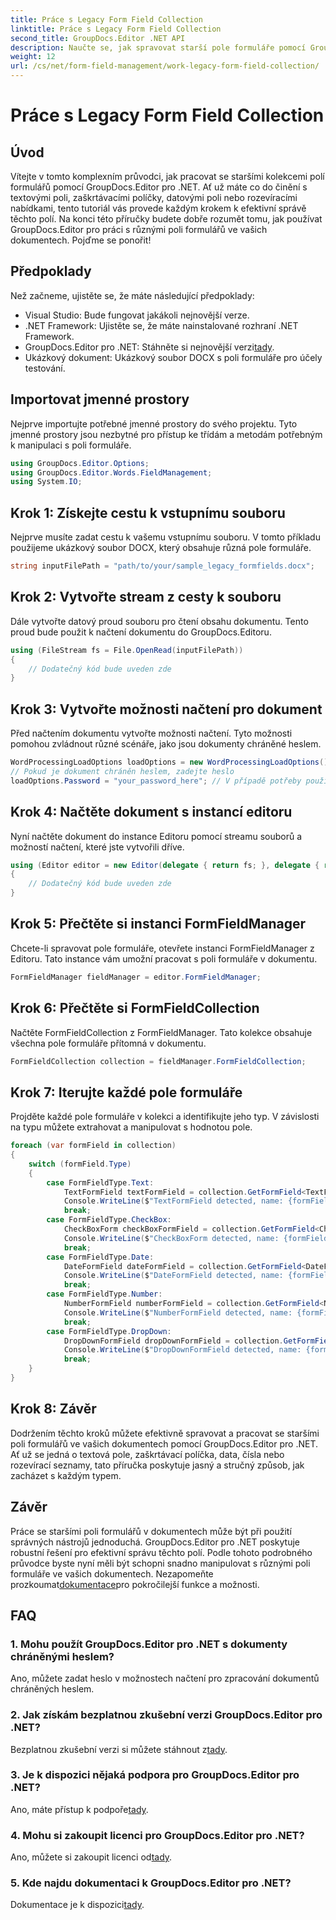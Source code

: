 ```yaml
---
title: Práce s Legacy Form Field Collection
linktitle: Práce s Legacy Form Field Collection
second_title: GroupDocs.Editor .NET API
description: Naučte se, jak spravovat starší pole formuláře pomocí GroupDocs.Editor pro .NET s naším podrobným průvodcem. Ideální pro práci s textovými poli, zaškrtávacími políčky, daty a dalšími.
weight: 12
url: /cs/net/form-field-management/work-legacy-form-field-collection/
---
```


# Práce s Legacy Form Field Collection

## Úvod
Vítejte v tomto komplexním průvodci, jak pracovat se staršími kolekcemi polí formulářů pomocí GroupDocs.Editor pro .NET. Ať už máte co do činění s textovými poli, zaškrtávacími políčky, datovými poli nebo rozevíracími nabídkami, tento tutoriál vás provede každým krokem k efektivní správě těchto polí. Na konci této příručky budete dobře rozumět tomu, jak používat GroupDocs.Editor pro práci s různými poli formulářů ve vašich dokumentech. Pojďme se ponořit!
## Předpoklady
Než začneme, ujistěte se, že máte následující předpoklady:
- Visual Studio: Bude fungovat jakákoli nejnovější verze.
- .NET Framework: Ujistěte se, že máte nainstalované rozhraní .NET Framework.
-  GroupDocs.Editor pro .NET: Stáhněte si nejnovější verzi[tady](https://releases.groupdocs.com/editor/net/).
- Ukázkový dokument: Ukázkový soubor DOCX s poli formuláře pro účely testování.
## Importovat jmenné prostory
Nejprve importujte potřebné jmenné prostory do svého projektu. Tyto jmenné prostory jsou nezbytné pro přístup ke třídám a metodám potřebným k manipulaci s poli formuláře.
```csharp
using GroupDocs.Editor.Options;
using GroupDocs.Editor.Words.FieldManagement;
using System.IO;
```
## Krok 1: Získejte cestu k vstupnímu souboru
Nejprve musíte zadat cestu k vašemu vstupnímu souboru. V tomto příkladu použijeme ukázkový soubor DOCX, který obsahuje různá pole formuláře.
```csharp
string inputFilePath = "path/to/your/sample_legacy_formfields.docx";
```
## Krok 2: Vytvořte stream z cesty k souboru
Dále vytvořte datový proud souboru pro čtení obsahu dokumentu. Tento proud bude použit k načtení dokumentu do GroupDocs.Editoru.
```csharp
using (FileStream fs = File.OpenRead(inputFilePath))
{
    // Dodatečný kód bude uveden zde
}
```
## Krok 3: Vytvořte možnosti načtení pro dokument
Před načtením dokumentu vytvořte možnosti načtení. Tyto možnosti pomohou zvládnout různé scénáře, jako jsou dokumenty chráněné heslem.
```csharp
WordProcessingLoadOptions loadOptions = new WordProcessingLoadOptions();
// Pokud je dokument chráněn heslem, zadejte heslo
loadOptions.Password = "your_password_here"; // V případě potřeby použijte skutečné heslo
```
## Krok 4: Načtěte dokument s instancí editoru
Nyní načtěte dokument do instance Editoru pomocí streamu souborů a možností načtení, které jste vytvořili dříve.
```csharp
using (Editor editor = new Editor(delegate { return fs; }, delegate { return loadOptions; }))
{
    // Dodatečný kód bude uveden zde
}
```
## Krok 5: Přečtěte si instanci FormFieldManager
Chcete-li spravovat pole formuláře, otevřete instanci FormFieldManager z Editoru. Tato instance vám umožní pracovat s poli formuláře v dokumentu.
```csharp
FormFieldManager fieldManager = editor.FormFieldManager;
```
## Krok 6: Přečtěte si FormFieldCollection
Načtěte FormFieldCollection z FormFieldManager. Tato kolekce obsahuje všechna pole formuláře přítomná v dokumentu.
```csharp
FormFieldCollection collection = fieldManager.FormFieldCollection;
```
## Krok 7: Iterujte každé pole formuláře
Projděte každé pole formuláře v kolekci a identifikujte jeho typ. V závislosti na typu můžete extrahovat a manipulovat s hodnotou pole.
```csharp
foreach (var formField in collection)
{
    switch (formField.Type)
    {
        case FormFieldType.Text:
            TextFormField textFormField = collection.GetFormField<TextFormField>(formField.Name);
            Console.WriteLine($"TextFormField detected, name: {formField.Name}, value: {textFormField.Value}");
            break;
        case FormFieldType.CheckBox:
            CheckBoxForm checkBoxFormField = collection.GetFormField<CheckBoxForm>(formField.Name);
            Console.WriteLine($"CheckBoxForm detected, name: {formField.Name}, value: {checkBoxFormField.Value}");
            break;
        case FormFieldType.Date:
            DateFormField dateFormField = collection.GetFormField<DateFormField>(formField.Name);
            Console.WriteLine($"DateFormField detected, name: {formField.Name}, value: {dateFormField.Value}");
            break;
        case FormFieldType.Number:
            NumberFormField numberFormField = collection.GetFormField<NumberFormField>(formField.Name);
            Console.WriteLine($"NumberFormField detected, name: {formField.Name}, value: {numberFormField.Value}");
            break;
        case FormFieldType.DropDown:
            DropDownFormField dropDownFormField = collection.GetFormField<DropDownFormField>(formField.Name);
            Console.WriteLine($"DropDownFormField detected, name: {formField.Name}, value selected: {dropDownFormField.Value[dropDownFormField.SelectedIndex]}");
            break;
    }
}
```
## Krok 8: Závěr
Dodržením těchto kroků můžete efektivně spravovat a pracovat se staršími poli formulářů ve vašich dokumentech pomocí GroupDocs.Editor pro .NET. Ať už se jedná o textová pole, zaškrtávací políčka, data, čísla nebo rozevírací seznamy, tato příručka poskytuje jasný a stručný způsob, jak zacházet s každým typem.
## Závěr
 Práce se staršími poli formulářů v dokumentech může být při použití správných nástrojů jednoduchá. GroupDocs.Editor pro .NET poskytuje robustní řešení pro efektivní správu těchto polí. Podle tohoto podrobného průvodce byste nyní měli být schopni snadno manipulovat s různými poli formuláře ve vašich dokumentech. Nezapomeňte prozkoumat[dokumentace](https://tutorials.groupdocs.com/editor/net/)pro pokročilejší funkce a možnosti.
## FAQ
### 1. Mohu použít GroupDocs.Editor pro .NET s dokumenty chráněnými heslem?
Ano, můžete zadat heslo v možnostech načtení pro zpracování dokumentů chráněných heslem.
### 2. Jak získám bezplatnou zkušební verzi GroupDocs.Editor pro .NET?
 Bezplatnou zkušební verzi si můžete stáhnout z[tady](https://releases.groupdocs.com/).
### 3. Je k dispozici nějaká podpora pro GroupDocs.Editor pro .NET?
 Ano, máte přístup k podpoře[tady](https://forum.groupdocs.com/c/editor/20).
### 4. Mohu si zakoupit licenci pro GroupDocs.Editor pro .NET?
 Ano, můžete si zakoupit licenci od[tady](https://purchase.groupdocs.com/buy).
### 5. Kde najdu dokumentaci k GroupDocs.Editor pro .NET?
Dokumentace je k dispozici[tady](https://tutorials.groupdocs.com/editor/net/).